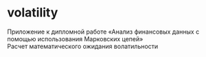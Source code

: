 # volatility
Приложение к дипломной работе «Анализ финансовых данных с помощью использования Марковских цепей»  
Расчет математического ожидания волатильности
